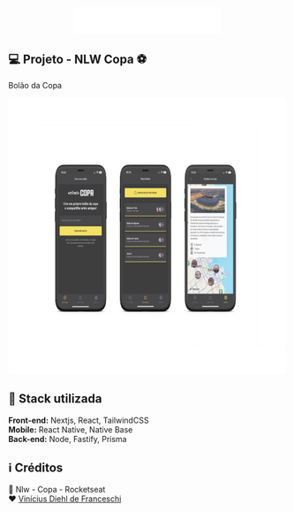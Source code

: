 <p align="center">
    <img alt="Covid-19 BR" src="https://github.com/V1n1c1us/nlw-copa/blob/master/mobile/src/assets/logo.svg?raw=true"/>
</p>

## 💻 Projeto - NLW Copa ⚽️

Bolão da Copa

<div align="center">
<img src="https://github.com/V1n1c1us/nlw-copa/blob/master/mobile/src/assets/readme_img/smartmockups_la5yc0no.jpg" alt="" height="500" />
</div>

## 🧪 Stack utilizada

**Front-end:** Nextjs, React, TailwindCSS <br />
**Mobile:** React Native, Native Base <br />
**Back-end:** Node, Fastify, Prisma


## :information_source: Créditos

:rocket: Nlw - Copa - Rocketseat <br>
♥ [Vinícius Diehl de Franceschi](https://www.linkedin.com/in/vin%C3%ADcius-diehl-de-franceschi-8557b3130/)
